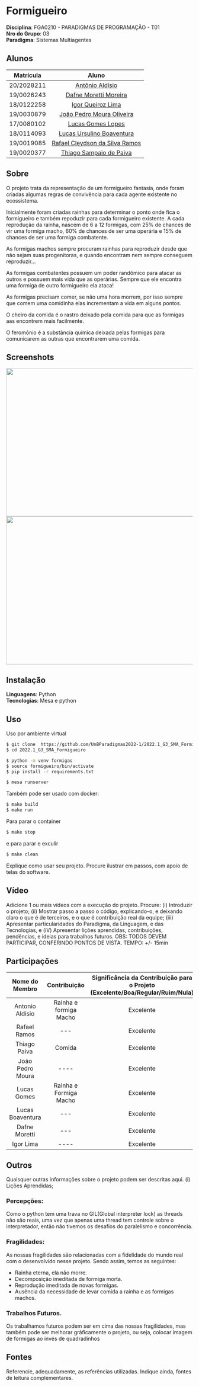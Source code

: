 # Formigueiro

**Disciplina**: FGA0210 - PARADIGMAS DE PROGRAMAÇÃO - T01 <br>
**Nro do Grupo**: 03<br>
**Paradigma**: Sistemas Multiagentes<br>

## Alunos

|Matrícula | Aluno |
| :--: | :--: |
| 20/2028211 |  [Antônio Aldísio](https://github.com/AntonioAldisio/) |
| 19/0026243 |  [Dafne Moretti Moreira](https://github.com/DafneM/) |
| 18/0122258 |  [Igor Queiroz Lima](https://github.com/igorq937/) |
| 19/0030879 |  [João Pedro Moura Oliveira](https://github.com/Joao-Moura/) |
| 17/0080102 |  [Lucas Gomes Lopes](https://github.com/LucasGlopes/) |
| 18/0114093 |  [Lucas Ursulino Boaventura](https://github.com/lboaventura25/) |
| 19/0019085 |  [Rafael Cleydson da Silva Ramos](https://github.com/RcleydsonR/) |
| 19/0020377 |  [Thiago Sampaio de Paiva](https://github.com/thiagohdaqw/) |

## Sobre 
O projeto trata da representação de um formigueiro fantasia, onde foram criadas algumas regras de convivência para cada agente existente no ecossistema. 

Inicialmente foram criadas rainhas para determinar o ponto onde fica o formigueiro e também repoduzir para cada formigueiro existente. A cada reprodução da rainha, nascem de 6 a 12 formigas, com 25% de chances de vir uma formiga macho, 60% de chances de ser uma operária e 15% de chances de ser uma formiga combatente.

As formigas machos sempre procuram rainhas para reproduzir desde que não sejam suas progenitoras, e quando encontram nem sempre conseguem reproduzir...

As formigas combatentes possuem um poder randômico para atacar as outros e possuem mais vida que as operárias. Sempre que ele encontra uma formiga de outro formigueiro ela ataca!

As formigas precisam comer, se não uma hora morrem, por isso sempre que comem uma comidinha elas incrementam a vida em alguns pontos.

O cheiro da comida é o rastro deixado pela comida para que as formigas aas encontrem mais facilmente.

O feromônio é a substância química deixada pelas formigas para comunicarem as outras que encontrarem uma comida.

## Screenshots

<p>
    <img src="https://user-images.githubusercontent.com/49161615/188467430-4aa6450d-3db8-4cd2-b8e8-0e5857e18b6a.png" width="700" height="400" />
    <img src="https://user-images.githubusercontent.com/49161615/188467460-f61cc0c3-2c44-45de-a911-82920679e8fc.png" width="700" height="400" />
</p>


## Instalação 
**Linguagens**: Python<br>
**Tecnologias**: Mesa e python<br>


## Uso 
Uso por ambiente virtual 
```bash
$ git clone  https://github.com/UnBParadigmas2022-1/2022.1_G3_SMA_Formigueiro.git
$ cd 2022.1_G3_SMA_Formigueiro

$ python -m venv formigas
$ source formigueiro/bin/activate
$ pip install -r requirements.txt

$ mesa runserver
```

Também pode ser usado com docker:

```bash
$ make build
$ make run
```
Para parar o container

```bash
$ make stop
```
e para parar e exculir

```bash
$ make clean
```

Explique como usar seu projeto.
Procure ilustrar em passos, com apoio de telas do software.

## Vídeo
Adicione 1 ou mais vídeos com a execução do projeto.
Procure: 
(i) Introduzir o projeto;
(ii) Mostrar passo a passo o código, explicando-o, e deixando claro o que é de terceiros, e o que é contribuição real da equipe;
(iii) Apresentar particularidades do Paradigma, da Linguagem, e das Tecnologias, e
(iV) Apresentar lições aprendidas, contribuições, pendências, e ideias para trabalhos futuros.
OBS: TODOS DEVEM PARTICIPAR, CONFERINDO PONTOS DE VISTA.
TEMPO: +/- 15min


## Participações

|Nome do Membro | Contribuição | Significância da Contribuição para o Projeto (Excelente/Boa/Regular/Ruim/Nula) |
| :--:| :--: | :--: |
| Antonio Aldisio  |  Rainha e formiga Macho | Excelente |
| Rafael Ramos  | --- | Excelente |
| Thiago Paiva  | Comida | Excelente |
| João Pedro Moura | ---- | Excelente |
| Lucas Gomes | Rainha e Formiga Macho | Excelente |
| Lucas Boaventura |  ---| Excelente |
| Dafne Moretti | --- | Excelente |
| Igor Lima | ---- | Excelente |

## Outros 
Quaisquer outras informações sobre o projeto podem ser descritas aqui.
(i) Lições Aprendidas;

### Percepções:
Como o python tem uma trava no GIL(Global interpreter lock) as threads não são reais, uma vez que apenas uma thread tem controle sobre o interpretador, então não tivemos os desafios do paralelismo e concorrência.

### Fragilidades:
As nossas fragilidades são relacionadas com a fidelidade do mundo real com o desenvolvido nesse projeto. Sendo assim, temos as seguintes:
- Rainha eterna, ela não morre.
- Decomposição imeditada de formiga morta.
- Reprodução imeditada de novas formigas.
- Ausência da necessidade de levar comida a rainha e as formigas machos.


### Trabalhos Futuros.
Os trabalhamos futuros podem ser em cima das nossas fragilidades, mas também pode ser melhorar gráficamente o projeto, ou seja, colocar imagem de formigas ao invés de quadradinhos


## Fontes
Referencie, adequadamente, as referências utilizadas.
Indique ainda, fontes de leitura complementares.
